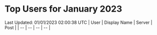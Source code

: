 # Top Users for January 2023
Last Updated: 01/01/2023 02:00:38 UTC
| User | Display Name | Server | Post |
| -- | -- | -- | -- |
